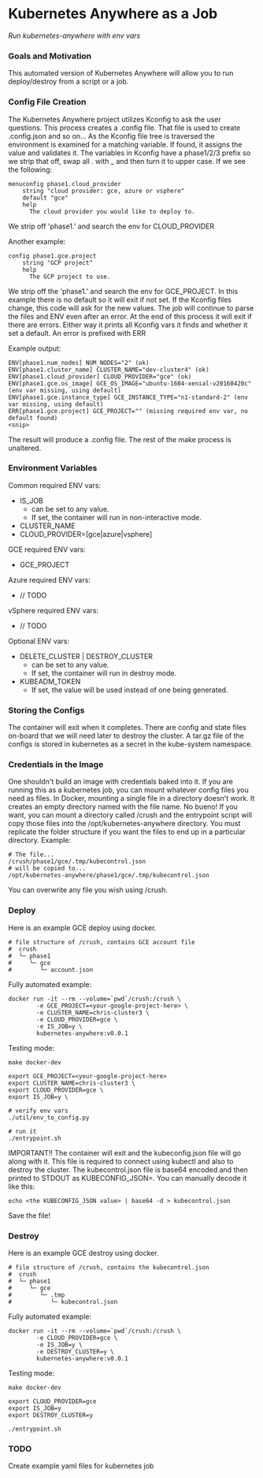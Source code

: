 # Kubernetes Anywhere as a Job

*Run kubernetes-anywhere with env vars*

### Goals and Motivation

This automated version of Kubernetes Anywhere will allow you to run deploy/destroy from a script or a job. 

### Config File Creation
The Kubernetes Anywhere project utilizes Kconfig to ask the user questions. This process creates a .config file. That file is used to create .config.json and so on... As the Kconfig file tree is traversed the environment is examined for a matching variable. If found, it assigns the value and validates it. The variables in Kconfig have a phase1/2/3 prefix so we strip that off, swap all . with _ and then turn it to upper case. 
If we see the following:
```
menuconfig phase1.cloud_provider
	string "cloud provider: gce, azure or vsphere"
	default "gce"
	help
	  The cloud provider you would like to deploy to.
```
We strip off 'phase1.' and search the env for CLOUD_PROVIDER

Another example:
```
config phase1.gce.project
	string "GCP project"
	help
	  The GCP project to use.
```
We strip off the 'phase1.' and search the env for GCE_PROJECT. In this example there is no default so it will exit if not set. If the Kconfig files change, this code will ask for the new values. The job will continue to parse the files and ENV even after an error. At the end of this process it will exit if there are errors. Either way it prints all Kconfig vars it finds and whether it set a default. An error is prefixed with ERR

Example output:
```
ENV[phase1.num_nodes] NUM_NODES="2" (ok)
ENV[phase1.cluster_name] CLUSTER_NAME="dev-cluster4" (ok)
ENV[phase1.cloud_provider] CLOUD_PROVIDER="gce" (ok)
ENV[phase1.gce.os_image] GCE_OS_IMAGE="ubuntu-1604-xenial-v20160420c" (env var missing, using default)
ENV[phase1.gce.instance_type] GCE_INSTANCE_TYPE="n1-standard-2" (env var missing, using default)
ERR[phase1.gce.project] GCE_PROJECT="" (missing required env var, no default found)
<snip>
```


The result will produce a .config file. The rest of the make process is unaltered.

### Environment Variables
Common required ENV vars:

  * IS_JOB
    - can be set to any value. 
    - If set, the container will run in non-interactive mode.
  * CLUSTER_NAME
  * CLOUD_PROVIDER=[gce|azure|vsphere]

GCE required ENV vars:

  * GCE_PROJECT

Azure required ENV vars:

  * // TODO

vSphere required ENV vars:

  * // TODO

Optional ENV vars:

  * DELETE_CLUSTER | DESTROY_CLUSTER
    - can be set to any value. 
    - If set, the container will run in destroy mode.
  * KUBEADM_TOKEN
    - If set, the value will be used instead of one being generated.

### Storing the Configs
The container will exit when it completes. There are config and state files on-board that we will need later to destroy the cluster. A tar.gz file of the configs is stored in kubernetes as a secret in the kube-system namespace.

### Credentials in the Image

One shouldn't build an image with credentials baked into it. If you are running this as a kubernetes job, you can mount whatever config files you need as files. In Docker, mounting a single file in a directory doesn't work. It creates an empty directory named with the file name. No bueno! If you want, you can mount a directory called /crush and the entrypoint script will copy those files into the /opt/kubernetes-anywhere directory. You must replicate the folder structure if you want the files to end up in a particular directory. 
Example:
```
# The file...
/crush/phase1/gce/.tmp/kubecontrol.json
# will be copied to...
/opt/kubernetes-anywhere/phase1/gce/.tmp/kubecontrol.json
```
You can overwrite any file you wish using /crush. 


### Deploy

Here is an example GCE deploy using docker. 
```
# file structure of /crush, contains GCE account file
#  crush
#  └─ phase1
#     └─ gce
#        └─ account.json
```


Fully automated example:
```
docker run -it --rm --volume=`pwd`/crush:/crush \
        -e GCE_PROJECT=<your-google-project-here> \
        -e CLUSTER_NAME=chris-cluster3 \
        -e CLOUD_PROVIDER=gce \
        -e IS_JOB=y \
        kubernetes-anywhere:v0.0.1
```

Testing mode:
```
make docker-dev

export GCE_PROJECT=<your-google-project-here>
export CLUSTER_NAME=chris-cluster3 \
export CLOUD_PROVIDER=gce \
export IS_JOB=y \

# verify env vars
./util/env_to_config.py

# run it
./entrypoint.sh
```

IMPORTANT!! 
The container will exit and the kubeconfig.json file will go along with it. This file is required to connect using kubectl and also to destroy the cluster. The kubecontrol.json file is base64 encoded and then printed to STDOUT as KUBECONFIG_JSON=<base64>.
You can manually decode it like this:
```
echo <the KUBECONFIG_JSON value> | base64 -d > kubecontrol.json
```
Save the file!

### Destroy

Here is an example GCE destroy using docker. 
```
# file structure of /crush, contains the kubecontrol.json
#  crush
#  └─ phase1
#     └─ gce
#        └─ .tmp
#           └─ kubecontrol.json 
```
Fully automated example:
```
docker run -it --rm --volume=`pwd`/crush:/crush \
        -e CLOUD_PROVIDER=gce \
        -e IS_JOB=y \
        -e DESTROY_CLUSTER=y \
        kubernetes-anywhere:v0.0.1
```

Testing mode:
```
make docker-dev

export CLOUD_PROVIDER=gce
export IS_JOB=y
export DESTROY_CLUSTER=y

./entrypoint.sh
```


### TODO
Create example yaml files for kubernetes job
